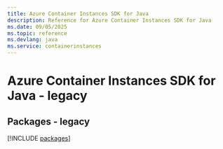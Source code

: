 ```yaml
---
title: Azure Container Instances SDK for Java
description: Reference for Azure Container Instances SDK for Java
ms.date: 09/05/2025
ms.topic: reference
ms.devlang: java
ms.service: containerinstances
---
```

# Azure Container Instances SDK for Java - legacy
## Packages - legacy
[!INCLUDE [packages](container-instances-index.md)]